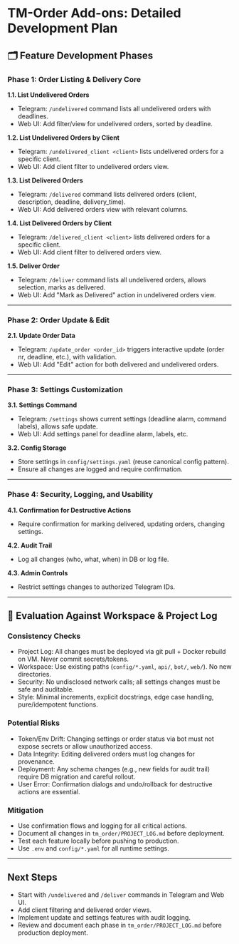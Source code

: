 # TM-Order Add-ons: Detailed Development Plan

## 🗂️ Feature Development Phases

### Phase 1: Order Listing & Delivery Core

**1.1. List Undelivered Orders**
- Telegram: `/undelivered` command lists all undelivered orders with deadlines.
- Web UI: Add filter/view for undelivered orders, sorted by deadline.

**1.2. List Undelivered Orders by Client**
- Telegram: `/undelivered_client <client>` lists undelivered orders for a specific client.
- Web UI: Add client filter to undelivered orders view.

**1.3. List Delivered Orders**
- Telegram: `/delivered` command lists delivered orders (client, description, deadline, delivery_time).
- Web UI: Add delivered orders view with relevant columns.

**1.4. List Delivered Orders by Client**
- Telegram: `/delivered_client <client>` lists delivered orders for a specific client.
- Web UI: Add client filter to delivered orders view.

**1.5. Deliver Order**
- Telegram: `/deliver` command lists all undelivered orders, allows selection, marks as delivered.
- Web UI: Add "Mark as Delivered" action in undelivered orders view.

---

### Phase 2: Order Update & Edit

**2.1. Update Order Data**
- Telegram: `/update_order <order_id>` triggers interactive update (order nr, deadline, etc.), with validation.
- Web UI: Add "Edit" action for both delivered and undelivered orders.

---

### Phase 3: Settings Customization

**3.1. Settings Command**
- Telegram: `/settings` shows current settings (deadline alarm, command labels), allows safe update.
- Web UI: Add settings panel for deadline alarm, labels, etc.

**3.2. Config Storage**
- Store settings in `config/settings.yaml` (reuse canonical config pattern).
- Ensure all changes are logged and require confirmation.

---

### Phase 4: Security, Logging, and Usability

**4.1. Confirmation for Destructive Actions**
- Require confirmation for marking delivered, updating orders, changing settings.

**4.2. Audit Trail**
- Log all changes (who, what, when) in DB or log file.

**4.3. Admin Controls**
- Restrict settings changes to authorized Telegram IDs.

---

## 📝 Evaluation Against Workspace & Project Log

### Consistency Checks
- Project Log: All changes must be deployed via git pull + Docker rebuild on VM. Never commit secrets/tokens.
- Workspace: Use existing paths (`config/*.yaml`, `api/`, `bot/`, `web/`). No new directories.
- Security: No undisclosed network calls; all settings changes must be safe and auditable.
- Style: Minimal increments, explicit docstrings, edge case handling, pure/idempotent functions.

### Potential Risks
- Token/Env Drift: Changing settings or order status via bot must not expose secrets or allow unauthorized access.
- Data Integrity: Editing delivered orders must log changes for provenance.
- Deployment: Any schema changes (e.g., new fields for audit trail) require DB migration and careful rollout.
- User Error: Confirmation dialogs and undo/rollback for destructive actions are essential.

### Mitigation
- Use confirmation flows and logging for all critical actions.
- Document all changes in `tm_order/PROJECT_LOG.md` before deployment.
- Test each feature locally before pushing to production.
- Use `.env` and `config/*.yaml` for all runtime settings.

---

## Next Steps
- Start with `/undelivered` and `/deliver` commands in Telegram and Web UI.
- Add client filtering and delivered order views.
- Implement update and settings features with audit logging.
- Review and document each phase in `tm_order/PROJECT_LOG.md` before production deployment.
